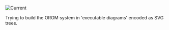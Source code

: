 ![Current](../img/orom-svg.png?raw=true)

Trying to build the OROM system in 'executable diagrams' encoded as SVG trees.
